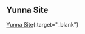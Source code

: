 Yunna Site
------------
[Yunna Site]( https://hungry-thompson-93444d.netlify.com/){:target="_blank"}
